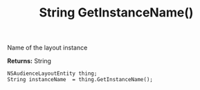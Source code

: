 ﻿---
uid: crmscript_ref_NSAudienceLayoutEntity_GetInstanceName
title: String GetInstanceName()
intellisense: NSAudienceLayoutEntity.GetInstanceName
keywords: NSAudienceLayoutEntity, GetInstanceName
so.topic: reference
---

Name of the layout instance

**Returns:** String


```crmscript
NSAudienceLayoutEntity thing;
String instanceName  = thing.GetInstanceName();
```


